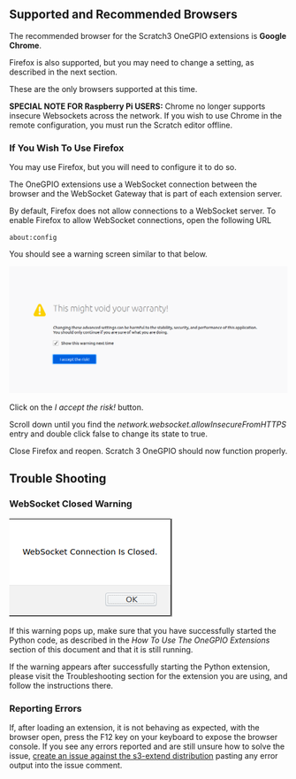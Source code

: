 ## Supported and Recommended Browsers

The recommended browser for the Scratch3 OneGPIO extensions is **Google Chrome**.

Firefox is also supported, but you may need to change a setting, as described in
the next section.

These are the only browsers supported at this time.

**SPECIAL NOTE FOR  Raspberry Pi USERS:** Chrome no longer supports insecure 
Websockets across the network. If you wish to use Chrome in the remote configuration, 
you must run the Scratch editor offline. 

### If You Wish To Use Firefox
You may use Firefox, but you will need to configure it to do so.

The OneGPIO extensions use a WebSocket connection between the browser
and the WebSocket Gateway that is part of each extension server.

By default, Firefox does not allow connections to a WebSocket server. To
enable Firefox to allow WebSocket connections, open the following URL

``` 
about:config
```

You should see a warning screen similar to that below.

![](./images/ff_warning.png) </br>

Click on the *I accept the risk!* button.

Scroll down until you find the
*network.websocket.allowInsecureFromHTTPS* entry and double click false
to change its state to true.

Close Firefox and reopen. Scratch 3 OneGPIO should now function
properly.

## Trouble Shooting

### WebSocket Closed Warning

![](./images/websock_closed.png) </br>

If this warning pops up, make sure that you have
successfully started the Python code, as described in the
_How To Use The OneGPIO Extensions_ section of this document and that it is
still running.

If the warning appears after successfully starting the Python extension,
please visit the Troubleshooting section for the extension you are using,
and follow the instructions there.

### Reporting Errors

If, after loading an extension, it is not behaving as expected, with the browser open, press the F12
 key on your keyboard to expose the
browser console. If you see any errors reported and are still unsure
how to solve the issue,
[create an issue against the s3-extend distribution](https://github.com/MrYsLab/s3-extend/issues)
pasting any error output into the issue comment.


